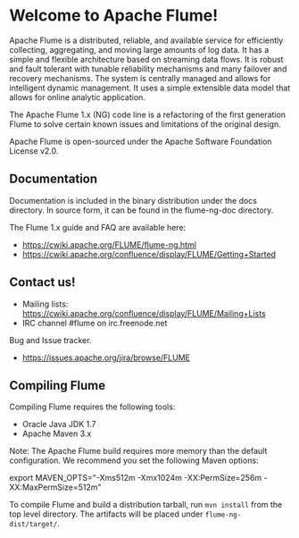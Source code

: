 <!--
Licensed to the Apache Software Foundation (ASF) under one
or more contributor license agreements.  See the NOTICE file
distributed with this work for additional information
regarding copyright ownership.  The ASF licenses this file
to you under the Apache License, Version 2.0 (the
"License"); you may not use this file except in compliance
with the License.  You may obtain a copy of the License at

  http://www.apache.org/licenses/LICENSE-2.0

Unless required by applicable law or agreed to in writing,
software distributed under the License is distributed on an
"AS IS" BASIS, WITHOUT WARRANTIES OR CONDITIONS OF ANY
KIND, either express or implied.  See the License for the
specific language governing permissions and limitations
under the License.
-->

# Welcome to Apache Flume!

Apache Flume is a distributed, reliable, and available service for efficiently
collecting, aggregating, and moving large amounts of log data. It has a simple
and flexible architecture based on streaming data flows. It is robust and fault
tolerant with tunable reliability mechanisms and many failover and recovery
mechanisms. The system is centrally managed and allows for intelligent dynamic
management. It uses a simple extensible data model that allows for online
analytic application.

The Apache Flume 1.x (NG) code line is a refactoring of the first generation
Flume to solve certain known issues and limitations of the original design.

Apache Flume is open-sourced under the Apache Software Foundation License v2.0.

## Documentation

Documentation is included in the binary distribution under the docs directory.
In source form, it can be found in the flume-ng-doc directory.

The Flume 1.x guide and FAQ are available here:

* https://cwiki.apache.org/FLUME/flume-ng.html
* https://cwiki.apache.org/confluence/display/FLUME/Getting+Started

## Contact us!

* Mailing lists: https://cwiki.apache.org/confluence/display/FLUME/Mailing+Lists
* IRC channel #flume on irc.freenode.net

Bug and Issue tracker.

* https://issues.apache.org/jira/browse/FLUME

## Compiling Flume

Compiling Flume requires the following tools:

* Oracle Java JDK 1.7
* Apache Maven 3.x

Note: The Apache Flume build requires more memory than the default configuration.
We recommend you set the following Maven options:

export MAVEN_OPTS="-Xms512m -Xmx1024m -XX:PermSize=256m -XX:MaxPermSize=512m"

To compile Flume and build a distribution tarball, run `mvn install` from the
top level directory. The artifacts will be placed under `flume-ng-dist/target/`.
